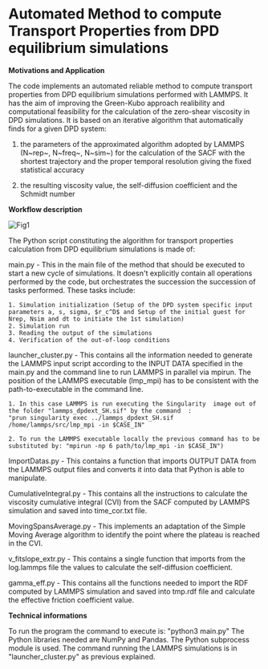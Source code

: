 # Automated Method to compute Transport Properties from DPD equilibrium simulations

**Motivations and Application**

The code implements an automated reliable method to compute transport properties from DPD equilibrium simulations performed with LAMMPS. It has the aim of improving the Green-Kubo approach realibility and computational feasibility for the calculation of the zero-shear viscosity in DPD simulations. It is based on an iterative algorithm that automatically finds for a given DPD system:

1) the parameters of the approximated algorithm adopted by LAMMPS (N~rep~, N~freq~, N~sim~) for the calculation of the SACF with the shortest trajectory and the proper temporal resolution giving the fixed statistical accuracy

2) the resulting viscosity value, the self-diffusion coefficient and the Schmidt number 

**Workflow description**

![Fig1](https://github.com/mulmopro/AMTP_DPD/assets/83214196/b6e45fd8-9cd8-445f-9f6a-ebe8240b5a67)


The Python script constituting the algorithm for transport properties calculation from DPD equilibrium simulations is made of:

main.py - This in the main file of the method that should be executed to start a new cycle of simulations. It doesn't explicitly contain all operations performed by the code, but orchestrates the succession the succession of tasks performed. These tasks include:

	1. Simulation initialization (Setup of the DPD system specific input parameters a, s, sigma, $r_c^D$ and Setup of the initial guest for Nrep, Nsim and dt to initiate the 1st simulation)
	2. Simulation run
	3. Reading the output of the simulations
	4. Verification of the out-of-loop conditions 

launcher_cluster.py - This contains all the information  needed to generate the LAMMPS input script according to the INPUT DATA specified in the main.py and the command line to run LAMMPS in parallel via mpirun. The position of the LAMMPS executable (lmp_mpi) has to be consistent with the path-to-executable in the command line.
	
	1. In this case LAMMPS is run executing the Singularity  image out of the folder "lammps_dpdext_SH.sif" by the command  :
	"prun singularity exec ../lammps_dpdext_SH.sif /home/lammps/src/lmp_mpi -in $CASE_IN"
		
	2. To run the LAMMPS executable locally the previous command has to be substituted by: "mpirun -np 6 path/to/lmp_mpi -in $CASE_IN")

ImportDatas.py - This contains a function that imports OUTPUT DATA from the LAMMPS output files and converts it into data that Python is able to manipulate. 

CumulativeIntegral.py - This contains all the instructions to calculate the viscosity cumulative integral (CVI) from the SACF computed by LAMMPS simulation and saved into time_cor.txt file.

MovingSpansAverage.py - This implements an adaptation of the Simple Moving Average algorithm to identify the point where the plateau is reached in the CVI.

v_fitslope_extr.py - This contains a single function that imports from the log.lammps file the values to calculate the self-diffusion coefficient.  

gamma_eff.py - This contains all the functions needed to import the RDF computed by LAMMPS simulation and saved into tmp.rdf file and calculate the effective friction coefficient value.

**Technical informations**

To run the program the command to execute is: "python3 main.py"
The Python libraries needed are NumPy and Pandas. The Python subprocess module is used.
The command running the LAMMPS simulations is in "launcher_cluster.py" as previous explained. 


